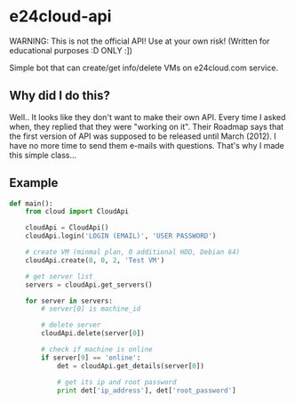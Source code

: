 e24cloud-api
============

WARNING: This is not the official API! Use at your own risk! (Written for educational purposes :D ONLY :])

Simple bot that can create/get info/delete VMs on e24cloud.com service. 

Why did I do this?
--------------------

Well.. It looks like they don't want to make their own API. Every time I asked when, they replied that they were "working on it". Their Roadmap says that the first version of API was supposed to be released until March (2012). I have no more time to send them e-mails with questions.
That's why I made this simple class...

Example
--------------------

```python
def main():
	from cloud import CloudApi

	cloudApi = CloudApi()
	cloudApi.login('LOGIN (EMAIL)', 'USER PASSWORD')

	# create VM (minmal plan, 0 additional HDD, Debian 64)
	cloudApi.create(0, 0, 2, 'Test VM')

	# get server list
	servers = cloudApi.get_servers()

	for server in servers:
		# server[0] is machine_id

		# delete server
		cloudApi.delete(server[0])

		# check if machine is online
		if server[9] == 'online':
			det = cloudApi.get_details(server[0])			

			# get its ip and root password
			print det['ip_address'], det['root_password']
```